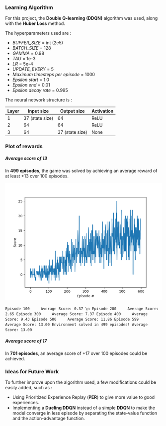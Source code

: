 ### Learning Algorithm

For this project, the **Double Q-learning (DDQN)** algorithm was used, along with the **Huber Loss** method.

The hyperparameters used are :

- *BUFFER_SIZE* = int (2e5)
- *BATCH_SIZE* = 128
- *GAMMA* = 0.98
- *TAU* = 1e-3
- *LR* = 5e-4
- *UPDATE_EVERY* = 5
- *Maximum timesteps per episode* = 1000
- *Epsilon start* = 1.0
- *Epsilon end* = 0.01
- *Epsilon decay rate* = 0.995

The neural network structure is :

| Layer | Input size | Output size | Activation |
|-------|------------|-------------|------------|
| 1 | 37 (state size) | 64 | ReLU |
| 2 | 64 | 64 | ReLU |
| 3 | 64 | 37 (state size) | None |

### Plot of rewards

##### Average score of 13

In **499 episodes**, the game was solved by achieving an average reward of at least +13 over 100 episodes.

![](Figure_1.png)

`
Episode 100     Average Score: 0.37 \n
Episode 200     Average Score: 2.65
Episode 300     Average Score: 7.37
Episode 400     Average Score: 9.43
Episode 500     Average Score: 11.86
Episode 599     Average Score: 13.00
Environment solved in 499 episodes! Average Score: 13.00
`

##### Average score of 17

In **701 episodes**, an average score of +17 over 100 episodes could be achieved.


### Ideas for Future Work

To further improve upon the algorithm used, a few modifications could be easily added, such as :
- Using Prioritized Experience Replay (**PER**) to give more value to good experiences.
- Implementing a **Dueling DDQN** instead of a simple **DDQN** to make the model converge in less episode by separating the state-value function and the action-advantage function.
